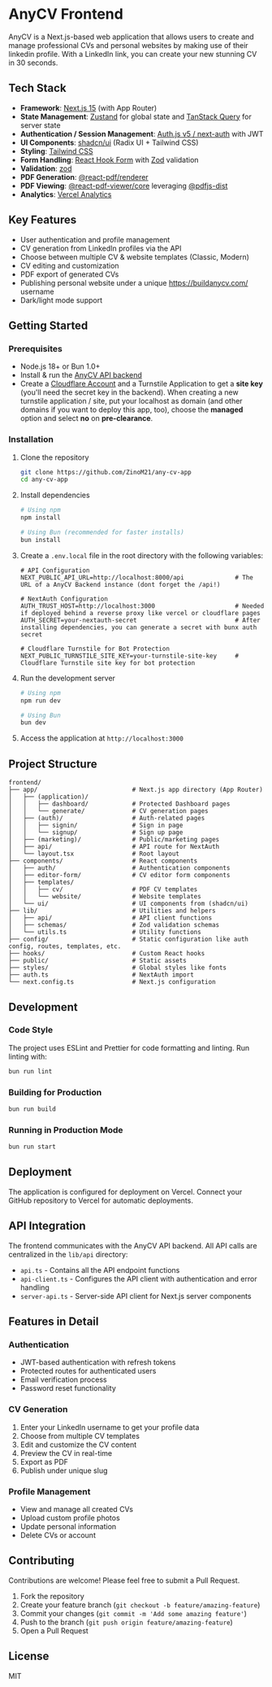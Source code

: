 # AnyCV Frontend

AnyCV is a Next.js-based web application that allows users to create and manage professional CVs and personal websites by making use of their linkedin profile. With a LinkedIn link, you can create your new stunning CV in 30 seconds.

## Tech Stack

- **Framework**: [Next.js 15](https://nextjs.org/docs) (with App Router)
- **State Management**: [Zustand](https://zustand-demo.pmnd.rs/) for global state and [TanStack Query](https://tanstack.com/query/latest) for server state
- **Authentication / Session Management**: [Auth.js v5 / next-auth](https://authjs.dev/getting-started/installation?framework=Next.js) with JWT
- **UI Components**: [shadcn/ui](https://ui.shadcn.com/) (Radix UI + Tailwind CSS)
- **Styling**: [Tailwind CSS](https://tailwindcss.com/)
- **Form Handling**: [React Hook Form](https://react-hook-form.com/) with [Zod](https://zod.dev/) validation
- **Validation**: [zod](https://zod.dev/)
- **PDF Generation**: [@react-pdf/renderer](https://react-pdf.org/)
- **PDF Viewing**: [@react-pdf-viewer/core](https://react-pdf-viewer.dev/) leveraging [@pdfjs-dist](https://www.npmjs.com/package/pdfjs-dist)
- **Analytics**: [Vercel Analytics](https://vercel.com/analytics)

## Key Features

- User authentication and profile management
- CV generation from LinkedIn profiles via the API
- Choose between multiple CV & website templates (Classic, Modern)
- CV editing and customization
- PDF export of generated CVs
- Publishing personal website under a unique https://buildanycv.com/ username
- Dark/light mode support

## Getting Started

### Prerequisites

- Node.js 18+ or Bun 1.0+
- Install & run the [AnyCV API backend](https://github.com/ZinoM21/any-cv-api)
- Create a [Cloudflare Account](https://www.cloudflare.com/) and a Turnstile Application to get a **site key** (you'll need the secret key in the backend). When creating a new turnstile application / site, put your localhost as domain (and other domains if you want to deploy this app, too), choose the **managed** option and select **no** on **pre-clearance**.

### Installation

1. Clone the repository

   ```bash
   git clone https://github.com/ZinoM21/any-cv-app
   cd any-cv-app
   ```

2. Install dependencies

   ```bash
   # Using npm
   npm install

   # Using Bun (recommended for faster installs)
   bun install
   ```

3. Create a `.env.local` file in the root directory with the following variables:

   ```
   # API Configuration
   NEXT_PUBLIC_API_URL=http://localhost:8000/api              # The URL of a AnyCV Backend instance (dont forget the /api!)

   # NextAuth Configuration
   AUTH_TRUST_HOST=http://localhost:3000                      # Needed if deployed behind a reverse proxy like vercel or cloudflare pages
   AUTH_SECRET=your-nextauth-secret                           # After installing dependencies, you can generate a secret with bunx auth secret

   # Cloudflare Turnstile for Bot Protection
   NEXT_PUBLIC_TURNSTILE_SITE_KEY=your-turnstile-site-key     # Cloudflare Turnstile site key for bot protection
   ```

4. Run the development server

   ```bash
   # Using npm
   npm run dev

   # Using Bun
   bun dev
   ```

5. Access the application at `http://localhost:3000`

## Project Structure

```
frontend/
├── app/                          # Next.js app directory (App Router)
│   ├── (application)/
│   │   ├── dashboard/            # Protected Dashboard pages
│   │   └── generate/             # CV generation pages
│   ├── (auth)/                   # Auth-related pages
│   │   ├── signin/               # Sign in page
│   │   └── signup/               # Sign up page
│   ├── (marketing)/              # Public/marketing pages
│   ├── api/                      # API route for NextAuth
│   └── layout.tsx                # Root layout
├── components/                   # React components
│   ├── auth/                     # Authentication components
│   ├── editor-form/              # CV editor form components
│   ├── templates/
│   │   ├── cv/                   # PDF CV templates
│   │   └── website/              # Website templates
│   └── ui/                       # UI components from (shadcn/ui)
├── lib/                          # Utilities and helpers
│   ├── api/                      # API client functions
│   ├── schemas/                  # Zod validation schemas
│   └── utils.ts                  # Utility functions
├── config/                       # Static configuration like auth config, routes, templates, etc.
├── hooks/                        # Custom React hooks
├── public/                       # Static assets
├── styles/                       # Global styles like fonts
├── auth.ts                       # NextAuth import
└── next.config.ts                # Next.js configuration

```

## Development

### Code Style

The project uses ESLint and Prettier for code formatting and linting. Run linting with:

```bash
bun run lint
```

### Building for Production

```bash
bun run build
```

### Running in Production Mode

```bash
bun run start
```

## Deployment

The application is configured for deployment on Vercel. Connect your GitHub repository to Vercel for automatic deployments.

## API Integration

The frontend communicates with the AnyCV API backend. All API calls are centralized in the `lib/api` directory:

- `api.ts` - Contains all the API endpoint functions
- `api-client.ts` - Configures the API client with authentication and error handling
- `server-api.ts` - Server-side API client for Next.js server components

## Features in Detail

### Authentication

- JWT-based authentication with refresh tokens
- Protected routes for authenticated users
- Email verification process
- Password reset functionality

### CV Generation

1. Enter your LinkedIn username to get your profile data
2. Choose from multiple CV templates
3. Edit and customize the CV content
4. Preview the CV in real-time
5. Export as PDF
6. Publish under unique slug

### Profile Management

- View and manage all created CVs
- Upload custom profile photos
- Update personal information
- Delete CVs or account

## Contributing

Contributions are welcome! Please feel free to submit a Pull Request.

1. Fork the repository
2. Create your feature branch (`git checkout -b feature/amazing-feature`)
3. Commit your changes (`git commit -m 'Add some amazing feature'`)
4. Push to the branch (`git push origin feature/amazing-feature`)
5. Open a Pull Request

## License

MIT

